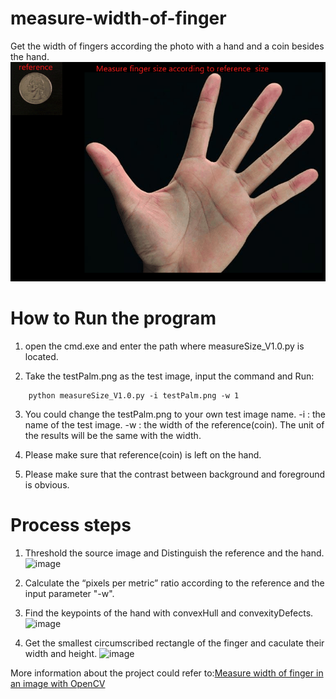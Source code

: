 # measure-width-of-finger
Get the width of fingers according the photo with a hand and a coin besides the hand.
![image](https://github.com/livezingy/measure-width-of-finger/blob/master/measureFinger.gif)

# How to Run the program
1. open the cmd.exe and enter the path where measureSize_V1.0.py is located.

2. Take the testPalm.png as the test image, input the command and Run:
```	
    python measureSize_V1.0.py -i testPalm.png -w 1
```	

3. You could change the testPalm.png to your own test image name.
    -i : the name of the test image.
    -w : the width of the reference(coin). The unit of the results will be the same with the width.
    
4. Please make sure that reference(coin) is left on the hand. 

5. Please make sure that the contrast between background and foreground is obvious.

# Process steps
1.  Threshold the source image and Distinguish the reference and the hand.
![image](https://livezingy.com/uploads/2020/09/thresh.png)

2.  Calculate the “pixels per metric” ratio according to the reference and the input parameter "-w".

3.  Find the keypoints of the hand with convexHull and convexityDefects.
![image](https://livezingy.com/uploads/2020/09/keypoint.png)

4. Get the smallest circumscribed rectangle of the finger and caculate their width and height.
![image](https://livezingy.com/uploads/2020/09/measuresize.png)

More information about the project could refer to:[Measure width of finger in an image with OpenCV](https://livezingy.com/measure-width-of-finger-in-an-image-with-opencv/)
